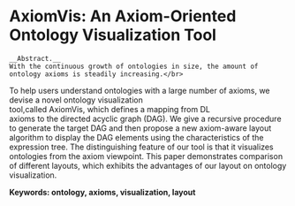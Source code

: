AxiomVis: An Axiom-Oriented Ontology Visualization Tool
=====================================
    __Abstract.__ 
    With the continuous growth of ontologies in size, the amount of ontology axioms is steadily increasing.</br>
To help users understand ontologies with a large number of axioms, we devise a novel ontology visualization </br>tool,called AxiomVis, which defines a mapping from DL   
    axioms to the directed acyclic graph (DAG). 
We give a recursive procedure to generate the target DAG and then propose a new axiom-aware layout algorithm 
to display the DAG elements using the characteristics of the expression tree. The distinguishing feature of 
our tool is that it visualizes ontologies from the axiom viewpoint. This paper demonstrates comparison of 
different layouts, which exhibits the advantages of our layout on
ontology visualization.

__Keywords: ontology, axioms, visualization, layout__
